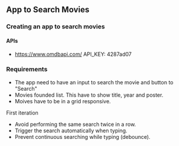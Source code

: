 ## App to Search Movies

### Creating an app to search movies

#### APIs
- https://www.omdbapi.com/
API_KEY: 4287ad07

### Requirements

- The app need to have an input to search the movie and button to "Search"
- Movies founded list. This have to show title, year and poster.
- Moives have to be in a grid responsive.

First iteration

- Avoid performing the same search twice in a row.
- Trigger the search automatically when typing.
- Prevent continuous searching while typing (debounce).